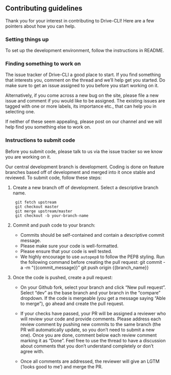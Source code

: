 ## Contributing guidelines

Thank you for your interest in contributing to Drive-CLI! Here are a few pointers about how you can help.

### Setting things up

To set up the development environment, follow the instructions in README.

### Finding something to work on

The issue tracker of Drive-CLI a good place to start. If you find something that interests you, comment on the thread and we’ll help get you started. Do make sure to get an issue assigned to you before you start working on it.

Alternatively, if you come across a new bug on the site, please file a new issue and comment if you would like to be assigned. The existing issues are tagged with one or more labels, its importance etc., that can help you in selecting one.

If neither of these seem appealing, please post on our channel and we will help find you something else to work on.

### Instructions to submit code

Before you submit code, please talk to us via the issue tracker so we know you are working on it.

Our central development branch is development. Coding is done on feature branches based off of development and merged into it once stable and reviewed. To submit code, follow these steps:

1. Create a new branch off of development. Select a descriptive branch name.

        git fetch upstream
        git checkout master
        git merge upstream/master
        git checkout -b your-branch-name

2. Commit and push code to your branch:

    - Commits should be self-contained and contain a descriptive commit message.
    - Please make sure your code is well-formatted.
    - Please ensure that your code is well tested.
    - We highly encourage to use `autopep8` to follow the PEP8 styling. Run the following command before creating the pull request:
            git commit -a -m “{{commit_message}}”
            git push origin {{branch_name}}

3. Once the code is pushed, create a pull request:

    - On your Github fork, select your branch and click “New pull request”. Select “dev” as the base branch and your branch in the “compare” dropdown.
If the code is mergeable (you get a message saying “Able to merge”), go ahead and create the pull request.
    - If your checks have passed, your PR will be assigned a reviewer who will review your code and provide comments. Please address each review comment by pushing new commits to the same branch (the PR will automatically update, so you don’t need to submit a new one). Once you are done, comment below each review comment marking it as “Done”. Feel free to use the thread to have a discussion about comments that you don’t understand completely or don’t agree with.

    - Once all comments are addressed, the reviewer will give an LGTM (‘looks good to me’) and merge the PR.
